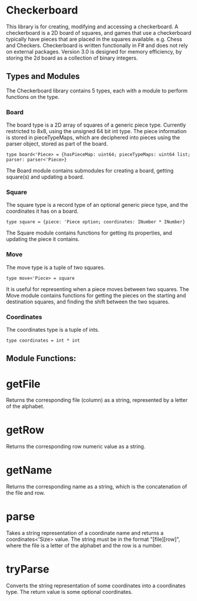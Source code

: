 # Checkerboard

This library is for creating, modifying and accessing a checkerboard.
A checkerboard is a 2D board of squares, and games that use a checkerboard typically have pieces that are placed in the squares available. e.g. Chess and Checkers.
Checkerboard is written functionally in F# and does not rely on external packages.
Version 3.0 is designed for memory efficiency, by storing the 2d board as a collection of binary integers.

## Types and Modules

The Checkerboard library contains 5 types, each with a module to perform functions on the type.

### Board

The board type is a 2D array of squares of a generic piece type.
Currently restricted to 8x8, using the unsigned 64 bit int type.
The piece information is stored in pieceTypeMaps, which are deciphered into pieces using the parser object, stored as part of the board.

```type board<'Piece> = {hasPieceMap: uint64; pieceTypeMaps: uint64 list; parser: parser<'Piece>}```

The Board module contains submodules for creating a board, getting square(s) and updating a board.

### Square

The square type is a record type of an optional generic piece type, and the coordinates it has on a board.

```type square = {piece: 'Piece option; coordinates: INumber * INumber}```

The Square module contains functions for getting its properties, and updating the piece it contains.

### Move

The move type is a tuple of two squares.

```type move<'Piece> = square```

It is useful for representing when a piece moves between two squares.
The Move module contains functions for getting the pieces on the starting and destination squares, and finding the shift between the two squares.

### Coordinates

The coordinates type is a tuple of ints.

```type coordinates = int * int```

## Module Functions:

# getFile
Returns the corresponding file (column) as a string, represented by a letter of the alphabet.

# getRow
Returns the corresponding row numeric value as a string.

# getName
Returns the corresponding name as a string, which is the concatenation of the file and row.

# parse
Takes a string representation of a coordinate name and returns a coordinates<'Size> value.
The string must be in the format "[file][row]", where the file is a letter of the alphabet and the row is a number.

# tryParse
Converts the string representation of some coordinates into a coordinates type.
The return value is some optional coordinates.